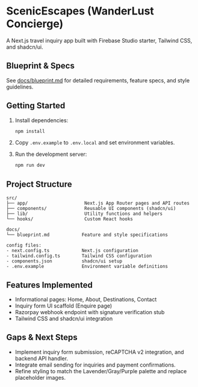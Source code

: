 # ScenicEscapes (WanderLust Concierge)

A Next.js travel inquiry app built with Firebase Studio starter, Tailwind CSS, and shadcn/ui.

## Blueprint & Specs

See [docs/blueprint.md](docs/blueprint.md) for detailed requirements, feature specs, and style guidelines.

## Getting Started

1. Install dependencies:
   ```bash
   npm install
   ```

2. Copy `.env.example` to `.env.local` and set environment variables.

3. Run the development server:
   ```bash
   npm run dev
   ```

## Project Structure

```
src/
├── app/                     Next.js App Router pages and API routes
├── components/              Reusable UI components (shadcn/ui)
├── lib/                     Utility functions and helpers
└── hooks/                   Custom React hooks

docs/
└── blueprint.md            Feature and style specifications

config files:
- next.config.ts            Next.js configuration
- tailwind.config.ts        Tailwind CSS configuration
- components.json           shadcn/ui setup
- .env.example              Environment variable definitions
```

## Features Implemented

- Informational pages: Home, About, Destinations, Contact
- Inquiry form UI scaffold (Enquire page)
- Razorpay webhook endpoint with signature verification stub
- Tailwind CSS and shadcn/ui integration

## Gaps & Next Steps

- Implement inquiry form submission, reCAPTCHA v2 integration, and backend API handler.
- Integrate email sending for inquiries and payment confirmations.
- Refine styling to match the Lavender/Gray/Purple palette and replace placeholder images.
